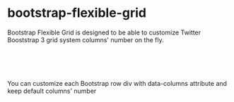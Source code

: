 bootstrap-flexible-grid
=======================

Bootstrap Flexible Grid is designed to be able to customize Twitter Booststrap 3 grid system columns' number on the fly. 

<code><div class="row" data-columns="24">
    <div class="col-md-8"></div>
    <div class="col-md-16"></div>
</div></code>

You can customize each Bootstrap row div with data-columns attribute and keep default columns' number 
